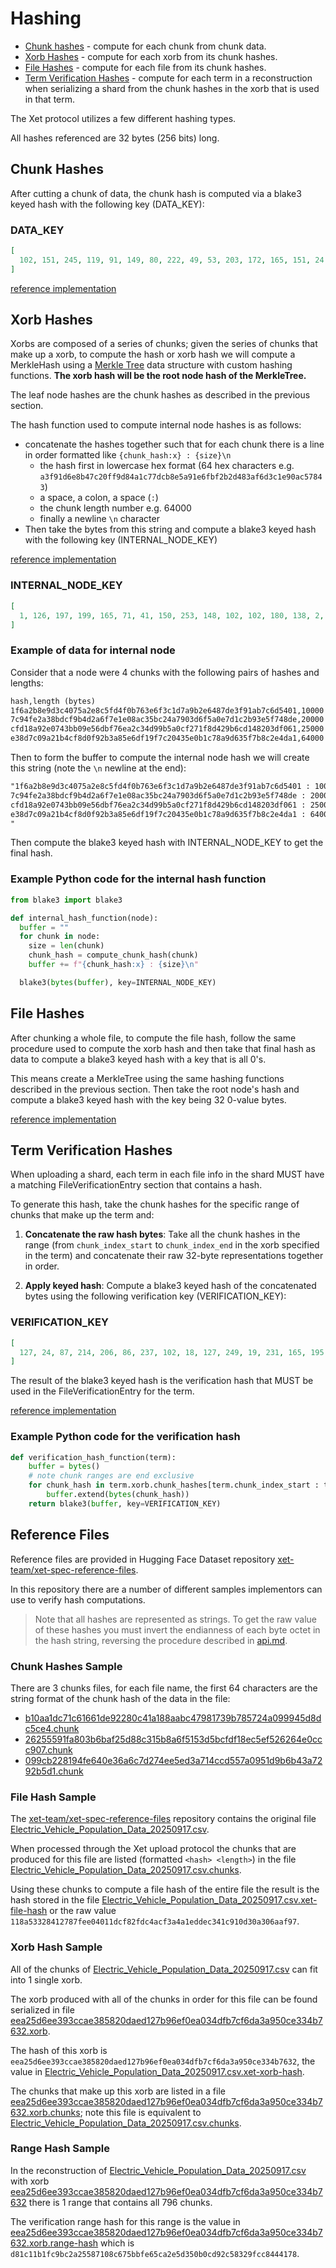 # Hashing

- [Chunk hashes](#chunk-hashes) - compute for each chunk from chunk data.
- [Xorb Hashes](#xorb-hashes) - compute for each xorb from its chunk hashes.
- [File Hashes](#file-hashes) - compute for each file from its chunk hashes.
- [Term Verification Hashes](#term-verification-hashes) - compute for each term in a reconstruction when serializing a shard from the chunk hashes in the xorb that is used in that term.

The Xet protocol utilizes a few different hashing types.

All hashes referenced are 32 bytes (256 bits) long.

## Chunk Hashes

After cutting a chunk of data, the chunk hash is computed via a blake3 keyed hash with the following key (DATA_KEY):

### DATA_KEY

```json
[
  102, 151, 245, 119, 91, 149, 80, 222, 49, 53, 203, 172, 165, 151, 24, 28, 157, 228, 33, 16, 155, 235, 43, 88, 180, 208, 176, 75, 147, 173, 242, 41
]
```

[reference implementation](https://github.com/huggingface/xet-core/blob/main/merklehash/src/data_hash.rs#L308-L311)

## Xorb Hashes

Xorbs are composed of a series of chunks; given the series of chunks that make up a xorb, to compute the hash or xorb hash we will compute a MerkleHash using a [Merkle Tree](https://en.wikipedia.org/wiki/Merkle_tree) data structure with custom hashing functions.
**The xorb hash will be the root node hash of the MerkleTree.**

The leaf node hashes are the chunk hashes as described in the previous section.

The hash function used to compute internal node hashes is as follows:

- concatenate the hashes together such that for each chunk there is a line in order formatted like `{chunk_hash:x} : {size}\n`
  - the hash first in lowercase hex format (64 hex characters e.g. `a3f91d6e8b47c20ff9d84a1c77dcb8e5a91e6fbf2b2d483af6d3c1e90ac57843`)
  - a space, a colon, a space (` : `)
  - the chunk length number e.g. 64000
  - finally a newline `\n` character
- Then take the bytes from this string and compute a blake3 keyed hash with the following key (INTERNAL_NODE_KEY)

[reference implementation](https://github.com/huggingface/xet-core/blob/main/merklehash/src/aggregated_hashes.rs#L103-L109)

### INTERNAL_NODE_KEY

```json
[
  1, 126, 197, 199, 165, 71, 41, 150, 253, 148, 102, 102, 180, 138, 2, 230, 93, 221, 83, 111, 55, 199, 109, 210, 248, 99, 82, 230, 74, 83, 113, 63
]
```

### Example of data for internal node

Consider that a node were 4 chunks with the following pairs of hashes and lengths:

```txt
hash,length (bytes)
1f6a2b8e9d3c4075a2e8c5fd4f0b763e6f3c1d7a9b2e6487de3f91ab7c6d5401,10000
7c94fe2a38bdcf9b4d2a6f7e1e08ac35bc24a7903d6f5a0e7d1c2b93e5f748de,20000
cfd18a92e0743bb09e56dbf76ea2c34d99b5a0cf271f8d429b6cd148203df061,25000
e38d7c09a21b4cf8d0f92b3a85e6df19f7c20435e0b1c78a9d635f7b8c2e4da1,64000
```

Then to form the buffer to compute the internal node hash we will create this string (note the `\n` newline at the end):

```txt
"1f6a2b8e9d3c4075a2e8c5fd4f0b763e6f3c1d7a9b2e6487de3f91ab7c6d5401 : 10000
7c94fe2a38bdcf9b4d2a6f7e1e08ac35bc24a7903d6f5a0e7d1c2b93e5f748de : 20000
cfd18a92e0743bb09e56dbf76ea2c34d99b5a0cf271f8d429b6cd148203df061 : 25000
e38d7c09a21b4cf8d0f92b3a85e6df19f7c20435e0b1c78a9d635f7b8c2e4da1 : 64000
"
```

Then compute the blake3 keyed hash with INTERNAL_NODE_KEY to get the final hash.

### Example Python code for the internal hash function

```python
from blake3 import blake3

def internal_hash_function(node):
  buffer = ""
  for chunk in node:
    size = len(chunk)
    chunk_hash = compute_chunk_hash(chunk)
    buffer += f"{chunk_hash:x} : {size}\n"

  blake3(bytes(buffer), key=INTERNAL_NODE_KEY)
```

## File Hashes

After chunking a whole file, to compute the file hash, follow the same procedure used to compute the xorb hash and then take that final hash as data to compute a blake3 keyed hash with a key that is all 0's.

This means create a MerkleTree using the same hashing functions described in the previous section.
Then take the root node's hash and compute a blake3 keyed hash with the key being 32 0-value bytes.

[reference implementation](https://github.com/huggingface/xet-core/blob/main/merklehash/src/aggregated_hashes.rs#L123-L125)

## Term Verification Hashes

When uploading a shard, each term in each file info in the shard MUST have a matching FileVerificationEntry section that contains a hash.

To generate this hash, take the chunk hashes for the specific range of chunks that make up the term and:

1. **Concatenate the raw hash bytes**: Take all the chunk hashes in the range (from `chunk_index_start` to `chunk_index_end` in the xorb specified in the term) and concatenate their raw 32-byte representations together in order.

2. **Apply keyed hash**: Compute a blake3 keyed hash of the concatenated bytes using the following verification key (VERIFICATION_KEY):

### VERIFICATION_KEY

```json
[
  127, 24, 87, 214, 206, 86, 237, 102, 18, 127, 249, 19, 231, 165, 195, 243, 164, 205, 38, 213, 181, 219, 73, 230, 65, 36, 152, 127, 40, 251, 148, 195
]
```

The result of the blake3 keyed hash is the verification hash that MUST be used in the FileVerificationEntry for the term.

[reference implementation](https://github.com/huggingface/xet-core/blob/main/mdb_shard/src/chunk_verification.rs#L4-L16)

### Example Python code for the verification hash

```python
def verification_hash_function(term):
    buffer = bytes()
    # note chunk ranges are end exclusive
    for chunk_hash in term.xorb.chunk_hashes[term.chunk_index_start : term.chunk_index_end]:
        buffer.extend(bytes(chunk_hash))
    return blake3(buffer, key=VERIFICATION_KEY)
```

## Reference Files

Reference files are provided in Hugging Face Dataset repository [xet-team/xet-spec-reference-files](https://huggingface.co/datasets/xet-team/xet-spec-reference-files).

In this repository there are a number of different samples implementors can use to verify hash computations.

> Note that all hashes are represented as strings.
To get the raw value of these hashes you must invert the endianness of each byte octet in the hash string, reversing the procedure described in [api.md](./api.md#converting-hashes-to-strings).

### Chunk Hashes Sample

There are 3 chunks files, for each file name, the first 64 characters are the string format of the chunk hash of the data in the file:

- [b10aa1dc71c61661de92280c41a188aabc47981739b785724a099945d8dc5ce4.chunk](https://huggingface.co/datasets/xet-team/xet-spec-reference-files/blob/main/b10aa1dc71c61661de92280c41a188aabc47981739b785724a099945d8dc5ce4.chunk)
- [26255591fa803b6baf25d88c315b8a6f5153d5bcfdf18ec5ef526264e0ccc907.chunk](https://huggingface.co/datasets/xet-team/xet-spec-reference-files/blob/main/26255591fa803b6baf25d88c315b8a6f5153d5bcfdf18ec5ef526264e0ccc907.chunk)
- [099cb228194fe640e36a6c7d274ee5ed3a714ccd557a0951d9b6b43a7292b5d1.chunk](https://huggingface.co/datasets/xet-team/xet-spec-reference-files/blob/main/099cb228194fe640e36a6c7d274ee5ed3a714ccd557a0951d9b6b43a7292b5d1.chunk)

### File Hash Sample

The [xet-team/xet-spec-reference-files](https://huggingface.co/datasets/xet-team/xet-spec-reference-files) repository contains the original file
[Electric_Vehicle_Population_Data_20250917.csv](https://huggingface.co/datasets/xet-team/xet-spec-reference-files/blob/main/Electric_Vehicle_Population_Data_20250917.csv).

When processed through the Xet upload protocol the chunks that are produced for this file are listed (formatted `<hash> <length>`) in the file
[Electric_Vehicle_Population_Data_20250917.csv.chunks](https://huggingface.co/datasets/xet-team/xet-spec-reference-files/blob/main/Electric_Vehicle_Population_Data_20250917.csv.chunks).

Using these chunks to compute a file hash of the entire file the result is the hash stored in the file
[Electric_Vehicle_Population_Data_20250917.csv.xet-file-hash](https://huggingface.co/datasets/xet-team/xet-spec-reference-files/blob/main/Electric_Vehicle_Population_Data_20250917.csv.xet-file-hash) or the raw value `118a53328412787fee04011dcf82fdc4acf3a4a1eddec341c910d30a306aaf97`.

### Xorb Hash Sample

All of the chunks of [Electric_Vehicle_Population_Data_20250917.csv](https://huggingface.co/datasets/xet-team/xet-spec-reference-files/blob/main/Electric_Vehicle_Population_Data_20250917.csv) can fit into 1 single xorb.

The xorb produced with all of the chunks in order for this file can be found serialized in file [eea25d6ee393ccae385820daed127b96ef0ea034dfb7cf6da3a950ce334b7632.xorb](https://huggingface.co/datasets/xet-team/xet-spec-reference-files/blob/main/eea25d6ee393ccae385820daed127b96ef0ea034dfb7cf6da3a950ce334b7632.xorb).

The hash of this xorb is `eea25d6ee393ccae385820daed127b96ef0ea034dfb7cf6da3a950ce334b7632`, the value in [Electric_Vehicle_Population_Data_20250917.csv.xet-xorb-hash](https://huggingface.co/datasets/xet-team/xet-spec-reference-files/blob/main/Electric_Vehicle_Population_Data_20250917.csv.xet-xorb-hash).

The chunks that make up this xorb are listed in a file [eea25d6ee393ccae385820daed127b96ef0ea034dfb7cf6da3a950ce334b7632.xorb.chunks](https://huggingface.co/datasets/xet-team/xet-spec-reference-files/blob/main/eea25d6ee393ccae385820daed127b96ef0ea034dfb7cf6da3a950ce334b7632.xorb.chunks);
note this file is equivalent to [Electric_Vehicle_Population_Data_20250917.csv.chunks](https://huggingface.co/datasets/xet-team/xet-spec-reference-files/blob/main/Electric_Vehicle_Population_Data_20250917.csv.chunks).

### Range Hash Sample

In the reconstruction of [Electric_Vehicle_Population_Data_20250917.csv](https://huggingface.co/datasets/xet-team/xet-spec-reference-files/blob/main/Electric_Vehicle_Population_Data_20250917.csv)
with xorb [eea25d6ee393ccae385820daed127b96ef0ea034dfb7cf6da3a950ce334b7632](https://huggingface.co/datasets/xet-team/xet-spec-reference-files/blob/main/eea25d6ee393ccae385820daed127b96ef0ea034dfb7cf6da3a950ce334b7632.xorb) there is 1 range that contains all 796 chunks.

The verification range hash for this range is the value in [eea25d6ee393ccae385820daed127b96ef0ea034dfb7cf6da3a950ce334b7632.xorb.range-hash](https://huggingface.co/datasets/xet-team/xet-spec-reference-files/blob/main/eea25d6ee393ccae385820daed127b96ef0ea034dfb7cf6da3a950ce334b7632.xorb.range-hash)
which is `d81c11b1fc9bc2a25587108c675bbfe65ca2e5d350b0cd92c58329fcc8444178`.
